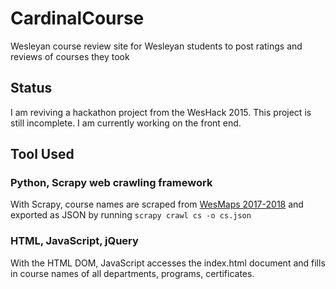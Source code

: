 # CardinalCourse

Wesleyan course review site for Wesleyan students to post ratings and reviews of courses they took

## Status
I am reviving a hackathon project from the WesHack 2015. This project is still incomplete. I am currently working on the front end.

## Tool Used

### Python, Scrapy web crawling framework

With Scrapy, course names are scraped from [WesMaps 2017-2018](https://iasext.wesleyan.edu/regprod/!wesmaps_page.html?term=1181) and exported as JSON by running
`scrapy crawl cs -o cs.json`

### HTML, JavaScript, jQuery

With the HTML DOM, JavaScript accesses the index.html document and fills in course names of all departments, programs, certificates.
